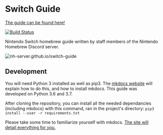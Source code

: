 # Switch Guide

[The guide can be found here!](https://galacticnx.github.io/guide)

[![Build Status](https://travis-ci.com/nh-server/switch-guide.svg?branch=master)](https://travis-ci.com/nh-server/switch-guide)

Nintendo Switch homebrew guide written by staff members of the Nintendo Homebrew Discord server.

![nh-server.github.io/switch-guide](https://phoenix.s-ul.eu/opEhcK7q.png)
## Development
You will need Python 3 installed as well as pip3. The [mkdocs website](https://www.mkdocs.org) will explain how to do this, and how to install mkdocs. This guide was developed on Python 3.6 and 3.7.

After cloning the repository, you can install all the needed dependancies (including mkdocs) with this command, ran in the project's directory: `pip3 install --user -r requirements.txt`

Please take some time to familiarize yourself with mkdocs. [The site will detail everything for you.](https://www.mkdocs.org/#getting-started)

